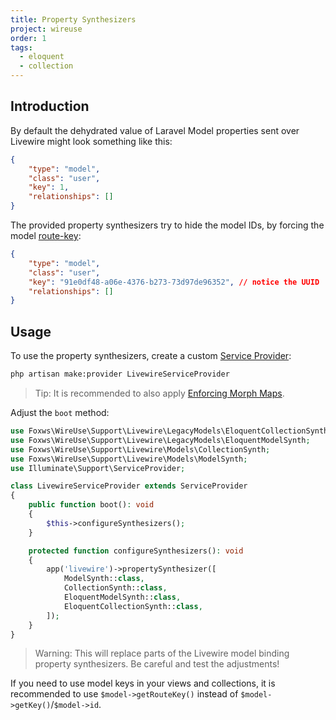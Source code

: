 ```yaml
---
title: Property Synthesizers
project: wireuse
order: 1
tags:
  - eloquent
  - collection
---
```


## Introduction

By default the dehydrated value of Laravel Model properties sent over Livewire might look something like this:

```json
{
    "type": "model",
    "class": "user",
    "key": 1,
    "relationships": []
}
```

The provided property synthesizers try to hide the model IDs, by forcing the model [route-key](https://laravel.com/docs/11.x/routing#customizing-the-key):

```json
{
    "type": "model",
    "class": "user",
    "key": "91e0df48-a06e-4376-b273-73d97de96352", // notice the UUID
    "relationships": []
}
```

## Usage

To use the property synthesizers, create a custom [Service Provider](https://laravel.com/docs/11.x/providers#writing-service-providers):

```bash
php artisan make:provider LivewireServiceProvider
```

> Tip: It is recommended to also apply [Enforcing Morph Maps](https://livewire.laravel.com/docs/properties#properties-expose-system-information-to-the-browser).

Adjust the `boot` method:

```php
use Foxws\WireUse\Support\Livewire\LegacyModels\EloquentCollectionSynth;
use Foxws\WireUse\Support\Livewire\LegacyModels\EloquentModelSynth;
use Foxws\WireUse\Support\Livewire\Models\CollectionSynth;
use Foxws\WireUse\Support\Livewire\Models\ModelSynth;
use Illuminate\Support\ServiceProvider;

class LivewireServiceProvider extends ServiceProvider
{
    public function boot(): void
    {
        $this->configureSynthesizers();
    }

    protected function configureSynthesizers(): void
    {
        app('livewire')->propertySynthesizer([
            ModelSynth::class,
            CollectionSynth::class,
            EloquentModelSynth::class,
            EloquentCollectionSynth::class,
        ]);
    }
}
```

> Warning: This will replace parts of the Livewire model binding property synthesizers. Be careful and test the adjustments!

If you need to use model keys in your views and collections, it is recommended to use `$model->getRouteKey()` instead of `$model->getKey()`/`$model->id`.
